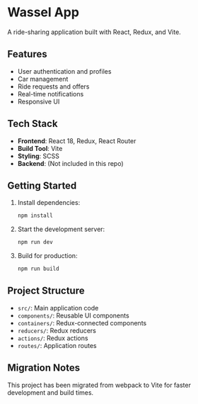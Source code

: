 # Wassel App

A ride-sharing application built with React, Redux, and Vite.

## Features

- User authentication and profiles
- Car management
- Ride requests and offers
- Real-time notifications
- Responsive UI

## Tech Stack

- **Frontend**: React 18, Redux, React Router
- **Build Tool**: Vite
- **Styling**: SCSS
- **Backend**: (Not included in this repo)

## Getting Started

1. Install dependencies:
   ```bash
   npm install
   ```

2. Start the development server:
   ```bash
   npm run dev
   ```

3. Build for production:
   ```bash
   npm run build
   ```

## Project Structure

- `src/`: Main application code
- `components/`: Reusable UI components
- `containers/`: Redux-connected components
- `reducers/`: Redux reducers
- `actions/`: Redux actions
- `routes/`: Application routes

## Migration Notes

This project has been migrated from webpack to Vite for faster development and build times.
